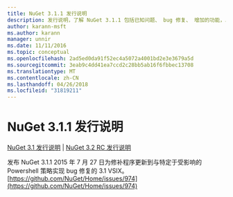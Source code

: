 ```yaml
---
title: NuGet 3.1.1 发行说明
description: 发行说明，了解 NuGet 3.1.1 包括已知问题、 bug 修复、 增加的功能，以及 DCRs。
author: karann-msft
ms.author: karann
manager: unnir
ms.date: 11/11/2016
ms.topic: conceptual
ms.openlocfilehash: 2ad5ed0da91f52ec4a5072a4001bd2e3e3679a5d
ms.sourcegitcommit: 3eab9c4dd41ea7ccd2c28bb5ab16f6fbbec13708
ms.translationtype: MT
ms.contentlocale: zh-CN
ms.lasthandoff: 04/26/2018
ms.locfileid: "31819211"
---
```

# <a name="nuget-311-release-notes"></a>NuGet 3.1.1 发行说明

[NuGet 3.1 发行说明](../release-notes/nuget-3.1.md) | [NuGet 3.2 RC 发行说明](../release-notes/nuget-3.2-RC.md)

发布 NuGet 3.1.1 2015 年 7 月 27 日为修补程序更新到与特定于受影响的 Powershell 策略实现 bug 修复的 3.1 VSIX。
[https://github.com/NuGet/Home/issues/974](https://github.com/NuGet/Home/issues/974)